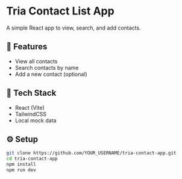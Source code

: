 # Tria Contact List App

A simple React app to view, search, and add contacts.

## 🚀 Features

- View all contacts
- Search contacts by name
- Add a new contact (optional)

## 🧰 Tech Stack

- React (Vite)
- TailwindCSS
- Local mock data

## ⚙️ Setup

```bash
git clone https://github.com/YOUR_USERNAME/tria-contact-app.git
cd tria-contact-app
npm install
npm run dev
```
